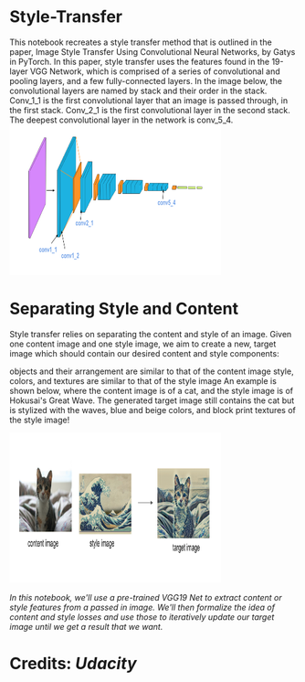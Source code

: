 # Style-Transfer
This notebook recreates a style transfer method that is outlined in the paper, Image Style Transfer Using Convolutional Neural Networks, by Gatys in PyTorch.
In this paper, style transfer uses the features found in the 19-layer VGG Network, which is comprised of a series of convolutional and pooling layers, and a few fully-connected layers. In the image below, the convolutional layers are named by stack and their order in the stack. Conv_1_1 is the first convolutional layer that an image is passed through, in the first stack. Conv_2_1 is the first convolutional layer in the second stack. The deepest convolutional layer in the network is conv_5_4.
<img src = "https://github.com/nriteshranjan/Style-Transfer/blob/master/notebook_ims/vgg19_convlayers.png" width = 370 height = 263 title = "Structure">
# Separating Style and Content
Style transfer relies on separating the content and style of an image. Given one content image and one style image, we aim to create a new, target image which should contain our desired content and style components:

objects and their arrangement are similar to that of the content image
style, colors, and textures are similar to that of the style image
An example is shown below, where the content image is of a cat, and the style image is of Hokusai's Great Wave. The generated target image still contains the cat but is stylized with the waves, blue and beige colors, and block print textures of the style image!

<img src = "https://github.com/nriteshranjan/Style-Transfer/blob/master/notebook_ims/style_tx_cat.png" width = 370 height = 263 title = "Style Transfer">

_In this notebook, we'll use a pre-trained VGG19 Net to extract content or style features from a passed in image. We'll then formalize the idea of content and style losses and use those to iteratively update our target image until we get a result that we want._

# Credits: _Udacity_
